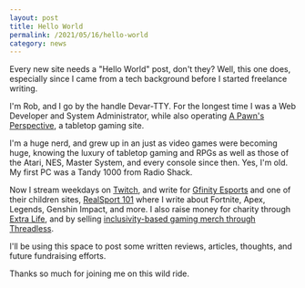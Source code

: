 ```yaml
---
layout: post
title: Hello World
permalink: /2021/05/16/hello-world
category: news
---
```


Every new site needs a "Hello World" post, don't they? Well, this one does, especially since I came from a tech background before I started freelance writing.

I'm Rob, and I go by the handle Devar-TTY. For the longest time I was a Web Developer and System Administrator, while also operating [A Pawn's Perspective](https://pawnsperspective.com), a tabletop gaming site.

I'm a huge nerd, and grew up in an just as video games were becoming huge, knowing the luxury of tabletop gaming and RPGs as well as those of the Atari, NES, Master System, and every console since then. Yes, I'm old. My first PC was a Tandy 1000 from Radio Shack.

Now I stream weekdays on [Twitch](https://twitch.tv/devartty), and write for [Gfinity Esports](https://www.gfinityesports.com/author/rob-kalajian) and one of their children sites, [RealSport 101](https://realsport101.com/author/rob-kalajian/) where I write about Fortnite, Apex, Legends, Genshin Impact, and more. I also raise money for charity through [Extra Life](https://www.extra-life.org/index.cfm?fuseaction=donordrive.participant&participantID=453427), and by selling [inclusivity-based gaming merch through Threadless](https://yawamt.threadless.com/).

I'll be using this space to post some written reviews, articles, thoughts, and future fundraising efforts.

Thanks so much for joining me on this wild ride.
